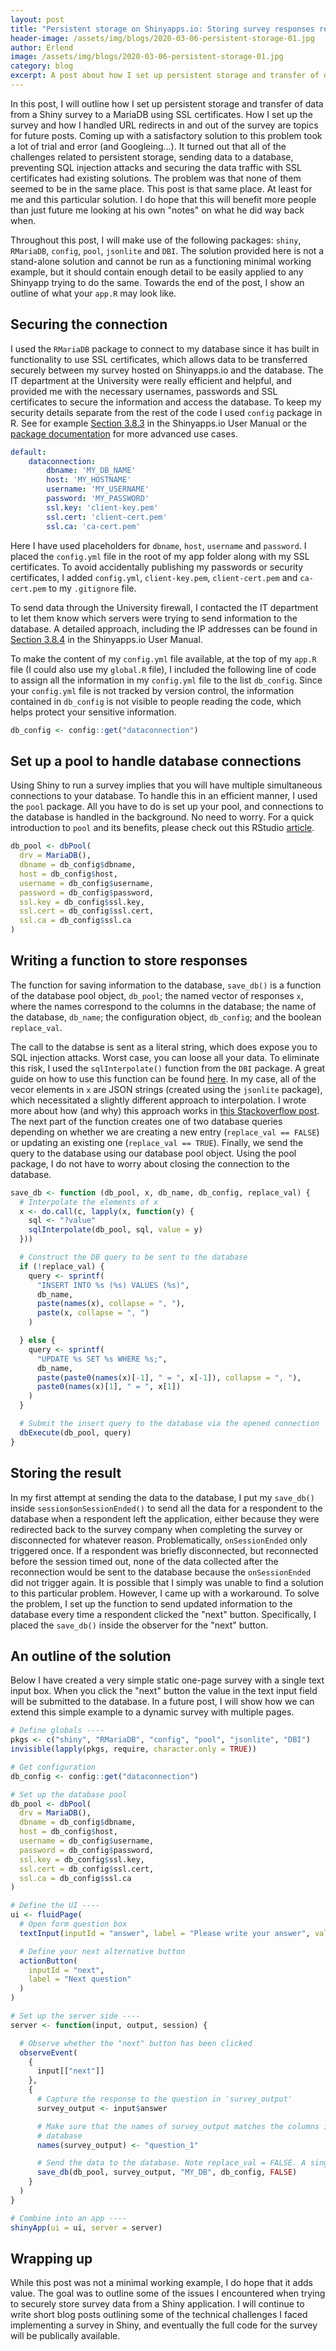 ```yaml
---
layout: post
title: "Persistent storage on Shinyapps.io: Storing survey responses responsibly"
header-image: /assets/img/blogs/2020-03-06-persistent-storage-01.jpg
author: Erlend
image: /assets/img/blogs/2020-03-06-persistent-storage-01.jpg
category: blog
excerpt: A post about how I set up persistent storage and transfer of data from a Shiny survey to MariaDB using SSL certificates.
---
```


In this post, I will outline how I set up persistent storage and transfer of data from a Shiny survey to a MariaDB using SSL certificates. How I set up the survey and how I handled URL redirects in and out of the survey are topics for future posts. Coming up with a satisfactory solution to this problem took a lot of trial and error (and Googleing...). It turned out that all of the challenges related to persistent storage, sending data to a database, preventing SQL injection attacks and securing the data traffic with SSL certificates had existing solutions. The problem was that none of them seemed to be in the same place. This post is that same place. At least for me and this particular solution. I do hope that this will benefit more people than just future me looking at his own "notes" on what he did way back when.

Throughout this post, I will make use of the following packages: `shiny`, `RMariaDB`, `config`, `pool`, `jsonlite` and `DBI`. The solution provided here is not a stand-alone solution and cannot be run as a functioning minimal working example, but it should contain enough detail to be easily applied to any Shinyapp trying to do the same. Towards the end of the post, I show an outline of what your `app.R` may look like.

##  Securing the connection
I used the `RMariaDB` package to connect to my database since it has built in functionality to use SSL certificates, which allows data to be transferred securely between my survey hosted on Shinyapps.io and the database. The IT department at the University were really efficient and helpful, and provided me with the necessary usernames, passwords and SSL certificates to secure the information and access the database. To keep my security details separate from the rest of the code I used `config` package in R. See for example [Section 3.8.3](https://docs.rstudio.com/shinyapps.io/applications.html#configuring-your-application) in the Shinyapps.io User Manual or the [package documentation](https://cran.r-project.org/web/packages/config/vignettes/introduction.html) for more advanced use cases.

```yaml
default:
    dataconnection:
        dbname: 'MY_DB_NAME'
        host: 'MY_HOSTNAME'
        username: 'MY_USERNAME'
        password: 'MY_PASSWORD'
        ssl.key: 'client-key.pem'
        ssl.cert: 'client-cert.pem'
        ssl.ca: 'ca-cert.pem'
```

Here I have used placeholders for `dbname`, `host`, `username` and `password`. I placed the `config.yml` file in the root of my app folder along with my SSL certificates. To avoid accidentally publishing my passwords or security certificates, I added `config.yml`, `client-key.pem`, `client-cert.pem` and `ca-cert.pem` to my `.gitignore` file.

To send data through the University firewall, I contacted the IT department to let them know which servers were trying to send information to the database. A detailed approach, including the IP addresses can be found in [Section 3.8.4](https://docs.rstudio.com/shinyapps.io/applications.html#configuring-your-application) in the Shinyapps.io User Manual.

To make the content of my `config.yml` file available, at the top of my `app.R` file (I could also use my `global.R` file), I included the following line of code to assign all the information in my `config.yml` file to the list `db_config`. Since your `config.yml` file is not tracked by version control, the information contained in `db_config` is not visible to people reading the code, which helps protect your sensitive information.

```r
db_config <- config::get("dataconnection")
```

## Set up a pool to handle database connections

Using Shiny to run a survey implies that you will have multiple simultaneous connections to your database. To handle this in an efficient manner, I used the `pool` package. All you have to do is set up your pool, and connections to the database is handled in the background. No need to worry. For a quick introduction to `pool` and its benefits, please check out this RStudio [article](https://shiny.rstudio.com/articles/pool-basics.html).

```r
db_pool <- dbPool(
  drv = MariaDB(),
  dbname = db_config$dbname,
  host = db_config$host,
  username = db_config$username,
  password = db_config$password,
  ssl.key = db_config$ssl.key,
  ssl.cert = db_config$ssl.cert,
  ssl.ca = db_config$ssl.ca
)
```

## Writing a function to store responses

The function for saving information to the database, `save_db()` is a function of the database pool object, `db_pool`; the named vector of responses `x`, where the names correspond to the columns in the database; the name of the database, `db_name`; the configuration object, `db_config`; and the boolean `replace_val`.

The call to the databse is sent as a literal string, which does expose you to SQL injection attacks. Worst case, you can loose all your data. To eliminate this risk, I used the `sqlInterpolate()` function from the `DBI` package. A great guide on how to use this function can be found [here](https://shiny.rstudio.com/articles/sql-injections.html). In my case, all of the vecor elements in `x` are JSON strings (created using the `jsonlite` package), which necessitated a slightly different approach to interpolation. I wrote more about how (and why) this approach works in [this Stackoverflow post](https://stackoverflow.com/questions/59321618/sanitizing-multiple-json-strings-sent-to-mariadb-using-rmariadb-and-pool-in-r/59326719#59326719). The next part of the function creates one of two database queries depending on whether we are creating a new entry (`replace_val == FALSE`) or updating an existing one (`replace_val == TRUE`). Finally, we send the query to the database using our database pool object. Using the pool package, I do not have to worry about closing the connection to the database.

```r
save_db <- function (db_pool, x, db_name, db_config, replace_val) {
  # Interpolate the elements of x
  x <- do.call(c, lapply(x, function(y) {
    sql <- "?value"
    sqlInterpolate(db_pool, sql, value = y)
  }))

  # Construct the DB query to be sent to the database
  if (!replace_val) {
    query <- sprintf(
      "INSERT INTO %s (%s) VALUES (%s)",
      db_name,
      paste(names(x), collapse = ", "),
      paste(x, collapse = ", ")
    )

  } else {
    query <- sprintf(
      "UPDATE %s SET %s WHERE %s;",
      db_name,
      paste(paste0(names(x)[-1], " = ", x[-1]), collapse = ", "),
      paste0(names(x)[1], " = ", x[1])
    )
  }

  # Submit the insert query to the database via the opened connection
  dbExecute(db_pool, query)
}
```

##  Storing the result
In my first attempt at sending the data to the database, I put my `save_db()` inside `session$onSessionEnded()` to send all the data for a respondent to the database when a respondent left the application, either because they were redirected back to the survey company when completing the survey or disconnected for whatever reason. Problematically, `onSessionEnded` only triggered once. If a respondent was briefly disconnected, but reconnected before the session timed out, none of the data collected after the reconnection would be sent to the database because the `onSessionEnded` did not trigger again. It is possible that I simply was unable to find a solution to this particular problem. However, I came up with a workaround. To solve the problem, I set up the function to send updated information to the database every time a respondent clicked the "next" button. Specifically, I placed the `save_db()` inside the observer for the "next" button.

##  An outline of the solution
Below I have created a very simple static one-page survey with a single text input box. When you click the "next" button the value in the text input field will be submitted to the database. In a future post, I will show how we can extend this simple example to a dynamic survey with multiple pages.

```r
# Define globals ----
pkgs <- c("shiny", "RMariaDB", "config", "pool", "jsonlite", "DBI")
invisible(lapply(pkgs, require, character.only = TRUE))

# Get configuration
db_config <- config::get("dataconnection")

# Set up the database pool
db_pool <- dbPool(
  drv = MariaDB(),
  dbname = db_config$dbname,
  host = db_config$host,
  username = db_config$username,
  password = db_config$password,
  ssl.key = db_config$ssl.key,
  ssl.cert = db_config$ssl.cert,
  ssl.ca = db_config$ssl.ca
)

# Define the UI ----
ui <- fluidPage(
  # Open form question box
  textInput(inputId = "answer", label = "Please write your answer", value = "")

  # Define your next alternative button
  actionButton(
    inputId = "next",
    label = "Next question"
  )
)

# Set up the server side ----
server <- function(input, output, session) {

  # Observe whether the "next" button has been clicked
  observeEvent(
    {
      input[["next"]]
    },
    {
      # Capture the response to the question in 'survey_output'
      survey_output <- input$answer

      # Make sure that the names of survey_output matches the columns in your
      # database
      names(survey_output) <- "question_1"

      # Send the data to the database. Note replace_val = FALSE. A single page survey
      save_db(db_pool, survey_output, "MY_DB", db_config, FALSE)
    }
  )
}

# Combine into an app ----
shinyApp(ui = ui, server = server)

```

##  Wrapping up
While this post was not a minimal working example, I do hope that it adds value. The goal was to outline some of the issues I encountered when trying to securely store survey data from a Shiny application. I will continue to write short blog posts outlining some of the technical challenges I faced implementing a survey in Shiny, and eventually the full code for the survey will be publically available.
